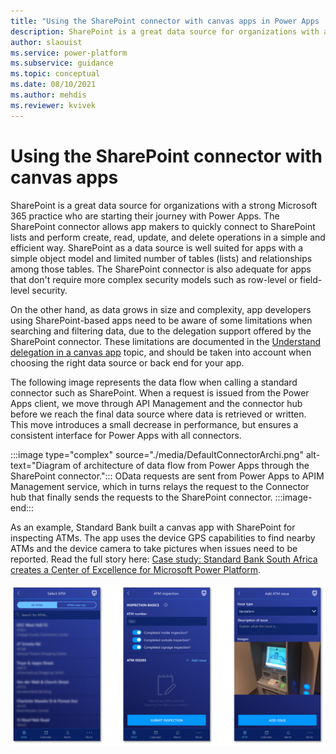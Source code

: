 ```yaml
---
title: "Using the SharePoint connector with canvas apps in Power Apps  | MicrosoftDocs"
description: SharePoint is a great data source for organizations with a strong Microsoft 365 practice who are starting their journey with Power Apps. As an example, Standard Bank built a canvas app with SharePoint for inspecting ATMs.
author: slaouist
ms.service: power-platform
ms.subservice: guidance
ms.topic: conceptual
ms.date: 08/10/2021
ms.author: mehdis
ms.reviewer: kvivek  
---
```


# Using the SharePoint connector with canvas apps 

SharePoint is a great data source for organizations with a strong Microsoft 365 practice who are starting their journey with Power Apps. The SharePoint connector allows app makers to quickly connect to SharePoint lists and perform create, read, update, and delete operations in a simple and efficient way. SharePoint as a data source is well suited for apps with a simple object model and limited number of tables (lists) and relationships among those tables. The SharePoint connector is also adequate for apps that don't require more complex security models such as row-level or field-level security. 

On the other hand, as data grows in size and complexity, app developers using SharePoint-based apps need to be aware of some limitations when searching and filtering data, due to the delegation support offered by the SharePoint connector. These limitations are documented in the [Understand delegation in a canvas app](/powerapps/maker/canvas-apps/delegation-overview) topic, and should be taken into account when choosing the right data source or back end for your app.

The following image represents the data flow when calling a standard connector such as SharePoint. When a request is issued from the Power Apps client, we move through API Management and the connector hub before we reach the final data source where data is retrieved or written. This move introduces a small decrease in performance, but ensures a consistent interface for Power Apps with all connectors.


:::image type="complex" source="./media/DefaultConnectorArchi.png" alt-text="Diagram of architecture of data flow from Power Apps through the SharePoint connector.":::
   OData requests are sent from Power Apps to APIM Management service, which in turns relays the request to the Connector hub that finally sends the requests to the SharePoint connector.
:::image-end:::



As an example, Standard Bank built a canvas app with SharePoint for inspecting ATMs. The app uses the device GPS capabilities to find nearby ATMs and the device camera to take pictures when issues need to be reported. Read the full story here:
[Case study: Standard Bank South Africa creates a Center of Excellence for Microsoft Power Platform](https://powerapps.microsoft.com/blog/standard-bank-south-africa-creates-a-center-of-excellence-for-the-power-platform/).

![Screenshot of pages from the Standard Bank ATM inspection app.](./media/StandardBank.png)
